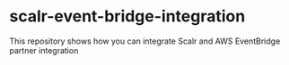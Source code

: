 # scalr-event-bridge-integration
This repository shows how you can integrate Scalr and AWS EventBridge partner integration
